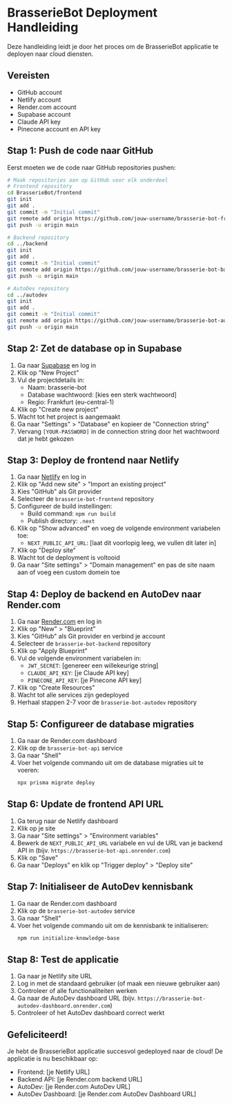 # BrasserieBot Deployment Handleiding

Deze handleiding leidt je door het proces om de BrasserieBot applicatie te deployen naar cloud diensten.

## Vereisten

- GitHub account
- Netlify account
- Render.com account
- Supabase account
- Claude API key
- Pinecone account en API key

## Stap 1: Push de code naar GitHub

Eerst moeten we de code naar GitHub repositories pushen:

```bash
# Maak repositories aan op GitHub voor elk onderdeel
# Frontend repository
cd BrasserieBot/frontend
git init
git add .
git commit -m "Initial commit"
git remote add origin https://github.com/jouw-username/brasserie-bot-frontend.git
git push -u origin main

# Backend repository
cd ../backend
git init
git add .
git commit -m "Initial commit"
git remote add origin https://github.com/jouw-username/brasserie-bot-backend.git
git push -u origin main

# AutoDev repository
cd ../autodev
git init
git add .
git commit -m "Initial commit"
git remote add origin https://github.com/jouw-username/brasserie-bot-autodev.git
git push -u origin main
```

## Stap 2: Zet de database op in Supabase

1. Ga naar [Supabase](https://supabase.com/) en log in
2. Klik op "New Project"
3. Vul de projectdetails in:
   - Naam: brasserie-bot
   - Database wachtwoord: [kies een sterk wachtwoord]
   - Regio: Frankfurt (eu-central-1)
4. Klik op "Create new project"
5. Wacht tot het project is aangemaakt
6. Ga naar "Settings" > "Database" en kopieer de "Connection string"
7. Vervang `[YOUR-PASSWORD]` in de connection string door het wachtwoord dat je hebt gekozen

## Stap 3: Deploy de frontend naar Netlify

1. Ga naar [Netlify](https://www.netlify.com/) en log in
2. Klik op "Add new site" > "Import an existing project"
3. Kies "GitHub" als Git provider
4. Selecteer de `brasserie-bot-frontend` repository
5. Configureer de build instellingen:
   - Build command: `npm run build`
   - Publish directory: `.next`
6. Klik op "Show advanced" en voeg de volgende environment variabelen toe:
   - `NEXT_PUBLIC_API_URL`: [laat dit voorlopig leeg, we vullen dit later in]
7. Klik op "Deploy site"
8. Wacht tot de deployment is voltooid
9. Ga naar "Site settings" > "Domain management" en pas de site naam aan of voeg een custom domein toe

## Stap 4: Deploy de backend en AutoDev naar Render.com

1. Ga naar [Render.com](https://render.com/) en log in
2. Klik op "New" > "Blueprint"
3. Kies "GitHub" als Git provider en verbind je account
4. Selecteer de `brasserie-bot-backend` repository
5. Klik op "Apply Blueprint"
6. Vul de volgende environment variabelen in:
   - `JWT_SECRET`: [genereer een willekeurige string]
   - `CLAUDE_API_KEY`: [je Claude API key]
   - `PINECONE_API_KEY`: [je Pinecone API key]
7. Klik op "Create Resources"
8. Wacht tot alle services zijn gedeployed
9. Herhaal stappen 2-7 voor de `brasserie-bot-autodev` repository

## Stap 5: Configureer de database migraties

1. Ga naar de Render.com dashboard
2. Klik op de `brasserie-bot-api` service
3. Ga naar "Shell"
4. Voer het volgende commando uit om de database migraties uit te voeren:
   ```bash
   npx prisma migrate deploy
   ```

## Stap 6: Update de frontend API URL

1. Ga terug naar de Netlify dashboard
2. Klik op je site
3. Ga naar "Site settings" > "Environment variables"
4. Bewerk de `NEXT_PUBLIC_API_URL` variabele en vul de URL van je backend API in (bijv. `https://brasserie-bot-api.onrender.com`)
5. Klik op "Save"
6. Ga naar "Deploys" en klik op "Trigger deploy" > "Deploy site"

## Stap 7: Initialiseer de AutoDev kennisbank

1. Ga naar de Render.com dashboard
2. Klik op de `brasserie-bot-autodev` service
3. Ga naar "Shell"
4. Voer het volgende commando uit om de kennisbank te initialiseren:
   ```bash
   npm run initialize-knowledge-base
   ```

## Stap 8: Test de applicatie

1. Ga naar je Netlify site URL
2. Log in met de standaard gebruiker (of maak een nieuwe gebruiker aan)
3. Controleer of alle functionaliteiten werken
4. Ga naar de AutoDev dashboard URL (bijv. `https://brasserie-bot-autodev-dashboard.onrender.com`)
5. Controleer of het AutoDev dashboard correct werkt

## Gefeliciteerd!

Je hebt de BrasserieBot applicatie succesvol gedeployed naar de cloud! De applicatie is nu beschikbaar op:

- Frontend: [je Netlify URL]
- Backend API: [je Render.com backend URL]
- AutoDev: [je Render.com AutoDev URL]
- AutoDev Dashboard: [je Render.com AutoDev Dashboard URL]